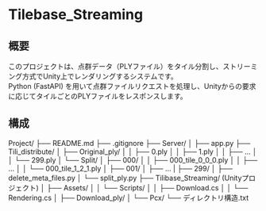 # Tilebase_Streaming

## 概要
このプロジェクトは、点群データ（PLYファイル）をタイル分割し、ストリーミング方式でUnity上でレンダリングするシステムです。  
Python (FastAPI) を用いて点群ファイルリクエストを処理し、Unityからの要求に応じてタイルごとのPLYファイルをレスポンスします。

## 構成
Project/
├── README.md
├── .gitignore
├── Server/
│   ├── app.py
├── Tili_distribute/
│   ├── Original_ply/
│   │   ├── 0.ply
│   │   ├── 1.ply
│   │   ├── ...
│   │   └── 299.ply
│   └── Split/
│       ├── 000/
│       │   ├── 000_tile_0_0_0.ply
│       │   ├── ...
│       │   └── 000_tile_1_2_1.ply
│       ├── 001/
│       ├── ...
|       ├── 299/
│       ├── delete_meta_files.py
│       └── split_ply.py
├── Tilibase_Streaming/ (Unityプロジェクト)
│   ├── Assets/
│   │   └── Scripts/
│   │       ├── Download.cs
│   │       └── Rendering.cs
│   ├── Download_ply/
│   └── Pcx/
└── ディレクトリ構造.txt